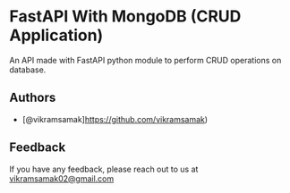 # FastAPI With MongoDB (CRUD Application)

An API made with FastAPI python module to perform CRUD operations on database.

## Authors

- [@vikramsamak]https://github.com/vikramsamak)

## Feedback

If you have any feedback, please reach out to us at vikramsamak02@gmail.com

